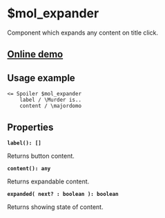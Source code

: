 # $mol_expander

Component which expands any content on title click.

## [Online demo](https://mol.js.org/app/demo/-/#demo=mol_expander)

## Usage example

```
<= Spoiler $mol_expander
	label / \Murder is..
	content / \majordomo
```

## Properties

**`label(): []`**  

Returns button content. 

**`content(): any`**  

Returns expandable content.

**`expanded( next? : boolean ): boolean`**

Returns showing state of content.

